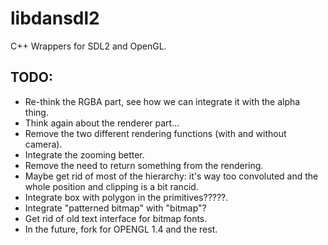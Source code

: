 # libdansdl2
C++ Wrappers for SDL2 and OpenGL.

## TODO: 
- Re-think the RGBA part, see how we can integrate it with the alpha thing.
- Think again about the renderer part...
- Remove the two different rendering functions (with and without camera).
- Integrate the zooming better.
- Remove the need to return something from the rendering.
- Maybe get rid of most of the hierarchy: it's way too convoluted and the whole position and clipping is a bit rancid.
- Integrate box with polygon in the primitives?????.
- Integrate "patterned bitmap" with "bitmap"?
- Get rid of old text interface for bitmap fonts.
- In the future, fork for OPENGL 1.4 and the rest.

